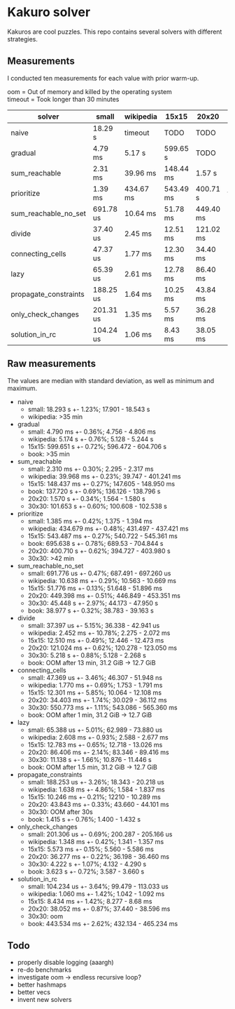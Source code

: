 # Kakuro solver

Kakuros are cool puzzles.
This repo contains several solvers with different strategies.

## Measurements

I conducted ten measurements for each value with prior warm-up.

oom = Out of memory and killed by the operating system  
timeout = Took longer than 30 minutes

solver                | small     | wikipedia | 15x15     | 20x20     | 30x30      | book       |
----------------------|-----------|-----------|-----------|-----------|------------|------------|
naive                 |  18.29 s  | timeout   | TODO      | TODO      | TODO       | TODO       |
gradual               |   4.79 ms |   5.17 s  | 599.65 s  | TODO      | TODO       | timeout    |
sum_reachable         |   2.31 ms |  39.96 ms | 148.44 ms |   1.57 s  | 101.653 s  | 137.72 s   |
prioritize            |   1.39 ms | 434.67 ms | 543.49 ms | 400.71 s  | timeout    | 695.64 s   |
sum_reachable_no_set  | 691.78 us |  10.64 ms |  51.78 ms | 449.40 ms |   45.45 s  |  38.98 s   |
divide                |  37.40 us |   2.45 ms |  12.51 ms | 121.02 ms |    5.22 s  | oom        |
connecting_cells      |  47.37 us |   1.77 ms |  12.30 ms |  34.40 ms |  550.77 ms | oom        |
lazy                  |  65.39 us |   2.61 ms |  12.78 ms |  86.40 ms |   11.14 s  | oom        |
propagate_constraints | 188.25 us |   1.64 ms |  10.25 ms |  43.84 ms | oom        |   1.42 s   |
only_check_changes    | 201.31 us |   1.35 ms |   5.57 ms |  36.28 ms |    4.22 s  |   3.62 s   |
solution_in_rc        | 104.24 us |   1.06 ms |   8.43 ms |  38.05 ms | oom        | 443.53 ms  |

## Raw measurements

The values are median with standard deviation, as well as minimum and maximum.

- naive
  - small: 18.293 s +- 1.23%; 17.901 - 18.543 s
  - wikipedia: >35 min
- gradual
  - small: 4.790 ms +- 0.36%;  4.756 -  4.806 ms
  - wikipedia: 5.174 s +- 0.76%; 5.128 - 5.244 s
  - 15x15: 599.651 s +- 0.72%; 596.472 - 604.706 s
  - book: >35 min
- sum_reachable
  - small: 2.310 ms +- 0.30%; 2.295 - 2.317 ms
  - wikipedia: 39.968 ms +- 0.23%; 39.747 - 401.241 ms
  - 15x15: 148.437 ms +- 0.27%; 147.605 - 148.950 ms
  - book: 137.720 s +- 0.69%; 136.126 - 138.796 s
  - 20x20: 1.570 s +- 0.34%; 1.564 - 1.580 s
  - 30x30: 101.653 s +- 0.60%; 100.608 - 102.538 s
- prioritize
  - small: 1.385 ms +- 0.42%; 1.375 - 1.394 ms
  - wikipedia: 434.679 ms +- 0.48%; 431.497 - 437.421 ms
  - 15x15: 543.487 ms +- 0.27%; 540.722 - 545.361 ms
  - book: 695.638 s +- 0.78%; 689.53 - 704.844 s
  - 20x20: 400.710 s +- 0.62%; 394.727 - 403.980 s
  - 30x30: >42 min
- sum_reachable_no_set
  - small: 691.776 us +- 0.47%; 687.491 - 697.260 us
  - wikipedia: 10.638 ms +- 0.29%; 10.563 - 10.669 ms
  - 15x15: 51.776 ms +- 0.13%; 51.648 - 51.896 ms
  - 20x20: 449.398 ms +- 0.51%; 446.849 - 453.351 ms
  - 30x30: 45.448 s +- 2.97%; 44.173 - 47.950 s
  - book: 38.977 s +- 0.32%; 38.783 - 39.163 s
- divide
  - small: 37.397 us +- 5.15%; 36.338 - 42.941 us
  - wikipedia: 2.452 ms +- 10.78%; 2.275 - 2.072 ms
  - 15x15: 12.510 ms +- 0.49%; 12.446 - 12.473 ms
  - 20x20: 121.024 ms +- 0.62%; 120.278 - 123.050 ms
  - 30x30: 5.218 s +- 0.88%; 5.128 - 2.268 s
  - book: OOM after 13 min, 31.2 GiB -> 12.7 GiB
- connecting_cells
  - small: 47.369 us +- 3.46%; 46.307 - 51.948 ns
  - wikipedia: 1.770 ms +- 0.69%; 1.753 - 1.791 ms
  - 15x15: 12.301 ms +- 5.85%; 10.064 - 12.108 ms
  - 20x20: 34.403 ms +- 1.74%; 30.029 - 36.112 ms
  - 30x30: 550.773 ms +- 1.11%; 543.086 - 565.360 ms
  - book: OOM after 1 min, 31.2 GiB -> 12.7 GiB
- lazy
  - small: 65.388 us +- 5.01%; 62.989 - 73.880 us
  - wikipedia: 2.608 ms +- 0.93%; 2.588 - 2.677 ms
  - 15x15: 12.783 ms +- 0.65%; 12.718 - 13.026 ms
  - 20x20: 86.406 ms +- 2.14%; 83.346 - 89.416 ms
  - 30x30: 11.138 s +- 1.66%; 10.876 - 11.446 s
  - book: OOM after 1.5 min, 31.2 GiB -> 12.7 GiB
- propagate_constraints
  - small: 188.253 us +- 3.26%; 18.343 - 20.218 us
  - wikipedia: 1.638 ms +- 4.86%; 1.584 - 1.837 ms
  - 15x15: 10.246 ms +- 0.21%; 12210 - 10.289 ms
  - 20x20: 43.843 ms +- 0.33%; 43.660 - 44.101 ms
  - 30x30: OOM after 30s
  - book: 1.415 s +- 0.76%; 1.400 - 1.432 s
- only_check_changes
  - small: 201.306 us +- 0.69%; 200.287 - 205.166 us
  - wikipedia: 1.348 ms +- 0.42%; 1.341 - 1.357 ms
  - 15x15: 5.573 ms +- 0.15%; 5.560 - 5.586 ms
  - 20x20: 36.277 ms +- 0.22%; 36.198 - 36.460 ms
  - 30x30: 4.222 s +- 1.07%; 4.132 - 4.290 s
  - book: 3.623 s +- 0.72%; 3.587 - 3.660 s
- solution_in_rc
  - small: 104.234 us +- 3.64%; 99.479 - 113.033 us
  - wikipedia: 1.060 ms +- 1.42%; 1.042 - 1.092 ms
  - 15x15: 8.434 ms +- 1.42%; 8.277 - 8.68 ms
  - 20x20: 38.052 ms +- 0.87%; 37.440 - 38.596 ms
  - 30x30: oom
  - book: 443.534 ms +- 2.62%; 432.134 - 465.234 ms

## Todo

- properly disable logging (aaargh)
- re-do benchmarks
- investigate oom -> endless recursive loop?
- better hashmaps
- better vecs
- invent new solvers
